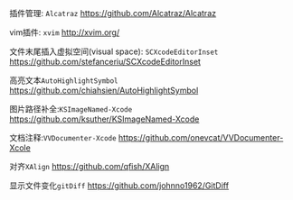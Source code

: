 插件管理: `Alcatraz`
https://github.com/Alcatraz/Alcatraz

vim插件: `xvim`
http://xvim.org/

文件末尾插入虚拟空间(visual space): `SCXcodeEditorInset`
https://github.com/stefanceriu/SCXcodeEditorInset

高亮文本`AutoHighlightSymbol`
https://github.com/chiahsien/AutoHighlightSymbol

图片路径补全:`KSImageNamed-Xcode`
https://github.com/ksuther/KSImageNamed-Xcode

文档注释:`VVDocumenter-Xcode`
https://github.com/onevcat/VVDocumenter-Xcole

对齐`XAlign`
https://github.com/qfish/XAlign

显示文件变化`gitDiff`
https://github.com/johnno1962/GitDiff




